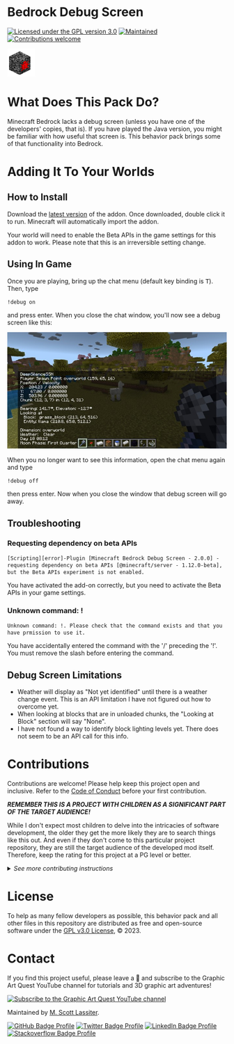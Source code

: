 # Bedrock Debug Screen

[![Licensed under the GPL version 3.0](https://img.shields.io/github/license/GraphicArtQuest/Blender-Scripting-Assistant?color=blue)][license]
[![Maintained](https://img.shields.io/badge/Maintained%3F-Yes-brightgreen.svg)][maintainer]
[![Contributions welcome](https://img.shields.io/badge/Contributions-Welcome-brightgreen.svg?style=flat)](#contributions)

![Debug Screen Logo, a block of bedrock with a red bug logo crawling on the side](./Source%20Behavior%20Pack/pack_icon.png)

# What Does This Pack Do?

Minecraft Bedrock lacks a debug screen (unless you have one of the developers' copies, that is). If you have played the Java version, you might be familiar with how useful that screen is. This behavior pack brings some of that functionality into Bedrock.


# Adding It To Your Worlds

## How to Install

Download the [latest version](https://github.com/GraphicArtQuest/Bedrock-Debug-Screen/releases/latest) of the addon. Once downloaded, double click it to run. Minecraft will automatically import the addon.

Your world will need to enable the Beta APIs in the game settings for this addon to work. Please note that this is an irreversible setting change.

## Using In Game

Once you are playing, bring up the chat menu (default key binding is <kbd>T</kbd>). Then, type

    !debug on

and press enter. When you close the chat window, you'll now see a debug screen like this:

![Bedrock debug screenshot in action](./images/Debug%20screen%20in%20action.jpg)

When you no longer want to see this information, open the chat menu again and type

    !debug off

then press enter. Now when you close the window that debug screen will go away.

## Troubleshooting

### Requesting dependency on beta APIs

```
[Scripting][error]-Plugin [Minecraft Bedrock Debug Screen - 2.0.0] - requesting dependency on beta APIs [@minecraft/server - 1.12.0-beta], but the Beta APIs experiment is not enabled.
```

You have activated the add-on correctly, but you need to activate the Beta APIs in your game settings.

### Unknown command: !

```
Unknown command: !. Please check that the command exists and that you have prmission to use it.
```

You have accidentally entered the command with the '/' preceding the '!'. You must remove the slash before entering the command.

## Debug Screen Limitations

- Weather will display as "Not yet identified" until there is a weather change event. This is an API limitation I have not figured out how to overcome yet.
- When looking at blocks that are in unloaded chunks, the "Looking at Block" section will say "None".
- I have not found a way to identify block lighting levels yet. There does not seem to be an API call for this info.

# Contributions

Contributions are welcome! Please help keep this project open and inclusive. Refer to the [Code of Conduct](https://github.com/GraphicArtQuest/.github/blob/main/CODE_OF_CONDUCT.md) before your first contribution.

***REMEMBER THIS IS A PROJECT WITH CHILDREN AS A SIGNIFICANT PART OF THE TARGET AUDIENCE!***

While I don't expect most children to delve into the intricacies of software development, the older they get the more likely they are to search things like this out. And even if they don't come to this particular project repository, they are still the target audience of the developed mod itself. Therefore, keep the rating for this project at a PG level or better.

<details>
<summary><i>See more contributing instructions</i></summary>

Here are some ways you can contribute.

## Submit Issues

**Bug Reports**: Be as detailed as possible, and fill out all information requested in the [bug report template][choose issue].

*For security related issues, see the [security policy][security policy].*

**Documentation Requests**: Is something unclear in the documentation or the API? Submit a [documentation change request][choose issue]! Be as detailed as possible. If you have the question, chances are someone else will also who isn't as willing to speak up as you are.

## Propose New Features

Feature requests are welcome! Before submitting, take a moment to make sure your feature idea fits within the scope and aims of this project. This behavior pack aims to provide a light weight and non-intrusive way to show debug information to players. Be as detailed as possible when filling out a [new feature request][choose issue]. It is up to you to make your case of why the feature should get included!

**Please ask** before embarking on any significant undertaking by opening an issue for the proposal, otherwise you risk wasting time on something that might not fit well with the project. 

## Submit a Pull Request

Good pull requests are outstanding help. They should remain focused in scope and avoid unrelated commits.

To submit a pull request,

1. Fork and clone the repository
1. Create a branch for your edits
1. Make sure your work follows the [Common Commit Guidance][wf common commit] guidance

## Development Environment

This project uses a Node environment to help with linting, formatting, testing, and distribution. To install a local copy, clone the repository:

```bash
git clone https://github.com/GraphicArtQuest/Bedrock-Debug-Screen.git
cd Bedrock-Debug-Screen
```

Use the command `npm run dev` to package the source files into the Minecraft behavior pack development folder.

All commits must follow the [Wayfind Entertainment Common Commit Guidance][wf common commit]. *This specification is inspired by and supersedes the [Angular Commit Message](https://github.com/angular/angular/blob/master/CONTRIBUTING.md#commit).* This project has no custom scopes.

</details>

# License

To help as many fellow developers as possible, this behavior pack and all other files in this repository are distributed as free and open-source software under the [GPL v3.0 License][license], © 2023.

# Contact

If you find this project useful, please leave a :star2: and subscribe to the Graphic Art Quest YouTube channel for tutorials and 3D graphic art adventures!

[![Subscribe to the Graphic Art Quest YouTube channel](https://img.shields.io/badge/Subscribe%20to%20Graphic%20Art%20Quest-FF0000?style=plastic&logo=youtube&logoColor=white)][subscribe]

Maintained by [M. Scott Lassiter][maintainer].


[![GitHub Badge Profile](https://img.shields.io/badge/GitHub-100000?style=plastic&logo=github&logoColor=white)](https://github.com/M-Scott-Lassiter)
[![Twitter Badge Profile](https://img.shields.io/badge/Twitter-1DA1F2?style=plastic&logo=twitter&logoColor=white)](https://twitter.com/MScottLassiter)
[![LinkedIn Badge Profile](https://img.shields.io/badge/LinkedIn-0077B5?style=plastic&logo=linkedin&logoColor=white)](https://www.linkedin.com/in/mscottlassiter)
[![Stackoverflow Badge Profile](https://img.shields.io/badge/stackoverflow-orange.svg?longCache=true&style=plastic&logo=stackoverflow&logoColor=white)](https://stackoverflow.com/users/6186333/sandpiper)

[license]: LICENSE.txt
[maintainer]: https://graphicartquest.com/author/scott-lassiter/
[subscribe]: https://www.youtube.com/channel/UCFYKeFMbQnY5CdzFH62PAhg?sub_confirmation=1
[security policy]: https://github.com/GraphicArtQuest/Bedrock-Debug-Screen/security/policy
[choose issue]: https://github.com/GraphicArtQuest/Bedrock-Debug-Screen/issues/new/choose
[enhancements requested]: https://github.com/GraphicArtQuest/Bedrock-Debug-Screen/labels/enhancement
[wf common commit]: https://github.com/WayfindEntertainment/Common-Commit-Guidance/
